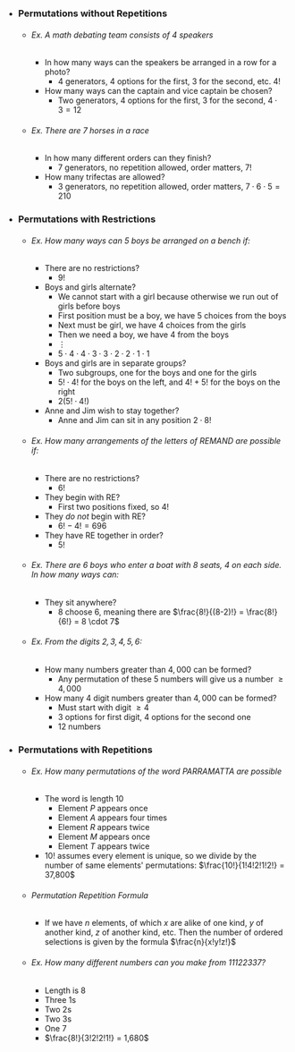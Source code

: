  - ### Permutations without Repetitions
	 - ###### Ex. A math debating team consists of $4$ speakers
		 - In how many ways can the speakers be arranged in a row for a photo?
			 - 4 generators, $4$ options for the first, $3$ for the second, etc. $4!$
		 - How many ways can the captain and vice captain be chosen?
			 - Two generators, $4$ options for the first, $3$ for the second, $4 \cdot 3 = 12$
	- ###### Ex. There are $7$ horses in a race
		- In how many different orders can they finish?
			- $7$ generators, no repetition allowed, order matters, $7!$
		- How many trifectas are allowed?
			- $3$ generators, no repetition allowed, order matters, $7 \cdot 6 \cdot 5 = 210$

- ### Permutations with Restrictions
	- ###### Ex. How many ways can $5$ boys be arranged on a bench if:
		- There are no restrictions?
			- $9!$
		- Boys and girls alternate?
			- We cannot start with a girl because otherwise we run out of girls before boys
			- First position must be a boy, we have $5$ choices from the boys
			- Next must be girl, we have $4$ choices from the girls
			- Then we need a boy, we have $4$ from the boys
			- $\vdots$
			- $5 \cdot 4 \cdot 4 \cdot 3 \cdot 3 \cdot 2 \cdot 2 \cdot 1 \cdot 1$
		- Boys and girls are in separate groups?
			- Two subgroups, one for the boys and one for the girls
			- $5! \cdot 4!$ for the boys on the left, and $4! + 5!$ for the boys on the right
			- $2(5! \cdot 4!)$
		- Anne and Jim wish to stay together?
			- Anne and Jim can sit in any position $2 \cdot 8!$
	- ###### Ex. How many arrangements of the letters of $\text{REMAND}$ are possible if:
		- There are no restrictions?
			- $6!$
		- They begin with $\text{RE}$?
			- First two positions fixed, so $4!$
		- They *do not* begin with $\text{RE}$?
			- $6! - 4! = 696$
		- They have $\text{RE}$ together in order?
			- $5!$
	- ###### Ex. There are $6$ boys who enter a boat with $8$ seats, $4$ on each side. In how many ways can:
		- They sit anywhere?
			- $8$ choose $6$, meaning there are $\frac{8!}{(8-2)!} = \frac{8!}{6!} = 8 \cdot 7$
	- ###### Ex. From the digits $2,3,4,5,6$:
		- How many numbers greater than $4,000$ can be formed?
			- Any permutation of these $5$ numbers will give us a number $\ge 4,000$
		- How many $4$ digit numbers greater than $4,000$ can be formed?
			- Must start with digit $\ge 4$
			- $3$ options for first digit, $4$ options for the second one
			- $12$ numbers

- ### Permutations with Repetitions
	- ###### Ex. How many permutations of the word $\text{PARRAMATTA}$ are possible
		- The word is length $10$
			- Element $P$ appears once
			- Element $A$ appears four times
			- Element $R$ appears twice
			- Element $M$ appears once
			- Element $T$ appears twice
		- $10!$ assumes every element is unique, so we divide by the number of same elements' permutations: $\frac{10!}{1!4!2!1!2!} = 37,800$
	- ###### Permutation Repetition Formula
		- If we have $n$ elements, of which $x$ are alike of one kind, $y$ of another kind, $z$ of another kind, etc. Then the number of ordered selections is given by the formula $\frac{n}{x!y!z!}$
	- ###### Ex. How many different numbers can you make from $11122337$?
		- Length is $8$
		- Three $1$s
		- Two $2$s
		- Two $3$s
		- One $7$
		- $\frac{8!}{3!2!2!1!} = 1,680$

